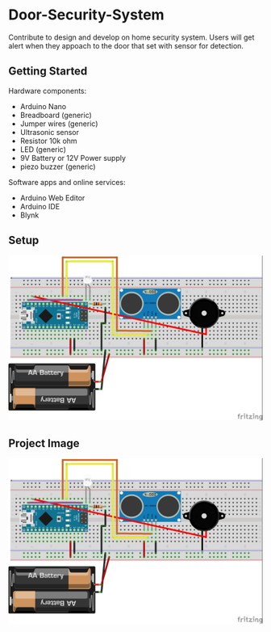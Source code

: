 Door-Security-System
===================================

Contribute to design and develop on home security system.
Users will get alert when they appoach to the door that set with sensor for detection.

Getting Started
---------------
Hardware components:
- Arduino Nano
- Breadboard (generic)
- Jumper wires (generic)
- Ultrasonic sensor
- Resistor 10k ohm
- LED (generic)
- 9V Battery or 12V Power supply
- piezo buzzer (generic)

Software apps and online services:
- Arduino Web Editor
- Arduino IDE
- Blynk

## Setup
![Circuit](./Ultrasonic_security_bb.jpg)

## Project Image
![Project_image1](./Ultrasonic_security_bb.jpg)


